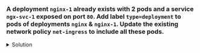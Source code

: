### A deployment `nginx-1` already exists with 2 pods and a service `ngx-svc-1` exposed on port `80`. Add label `type=deployment`  to pods of deployments `nginx` & `nginx-1`. Update the existing network policy `net-ingress` to include all these pods.

<details><summary>Solution</summary>
  <p>

  ```bash
k create -f -<<EOF
apiVersion: networking.k8s.io/v1
kind: NetworkPolicy
metadata:
  name: net-ingress
  namespace: default
spec:
  podSelector:
    matchLabels:
      type: deployment
  policyTypes:
  - Ingress
  ingress:
  - from:
    - podSelector:
        matchLabels:
          app: serve
    ports:
    - protocol: TCP
      port: 80
EOF
  ```

  </p>
</details>